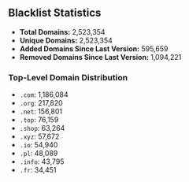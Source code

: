 ## Blacklist Statistics

- **Total Domains:** 2,523,354
- **Unique Domains:** 2,523,354
- **Added Domains Since Last Version:** 595,659
- **Removed Domains Since Last Version:** 1,094,221

### Top-Level Domain Distribution

-  `.com`: 1,186,084
-  `.org`: 217,820
-  `.net`: 156,801
-  `.top`: 76,159
-  `.shop`: 63,264
-  `.xyz`: 57,672
-  `.io`: 54,940
-  `.pl`: 48,089
-  `.info`: 43,795
-  `.fr`: 34,451
